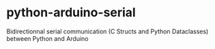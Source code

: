 # python-arduino-serial
Bidirectionnal serial communication (C Structs and Python Dataclasses) between Python and Arduino
